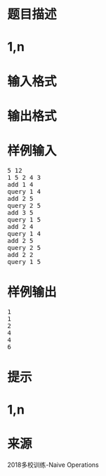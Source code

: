 

# 题目描述



# 1,n



# 输入格式



# 输出格式



# 样例输入


<pre>5 12
1 5 2 4 3
add 1 4
query 1 4
add 2 5
query 2 5
add 3 5
query 1 5
add 2 4
query 1 4
add 2 5
query 2 5
add 2 2
query 1 5
</pre>

# 样例输出


<pre>1
1
2
4
4
6
</pre>

# 提示



# 1,n



# 来源


<p>
2018多校训练-Naive Operations
</p>
